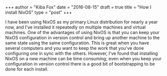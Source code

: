 +++
author   = "Kiba Fox"
date     = "2016-08-15"
draft    = true
title    = "How I install NixOS"
type     = "post"
+++

I have been using NixOS as my primary Linux distribution for nearly a year now,
and I've installed it repeatedly on multiple machines and virtual machines.  One
of the advantages of using NixOS is that you can keep your NixOS configuration
in version control and bring up another machine to the same state using the same
configuration.  This is great when you have several computers and you want to
keep the work that you've done configuring one in sync with the others.
However, I've found that installing NixOS on a new machine can be time
consuming; even when you keep your configuration in version control there is
a good bit of bootstrapping to be done for each install.
